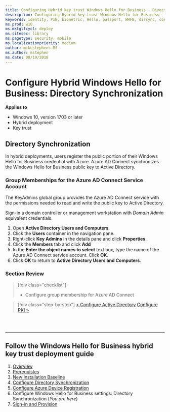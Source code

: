 ```yaml
---
title: Configuring Hybrid key trust Windows Hello for Business - Directory Synchronization
description: Configuring Hybrid key trust Windows Hello for Business - Directory Synchronization
keywords: identity, PIN, biometric, Hello, passport, WHFB, dirsync, connect, Windows Hello, AD Connect, key trust, key-trust
ms.prod: w10
ms.mktglfcycl: deploy
ms.sitesec: library
ms.pagetype: security, mobile
ms.localizationpriority: medium
author: mikestephens-MS
ms.author: mstephen
ms.date: 08/19/2018
---
```

# Configure Hybrid Windows Hello for Business: Directory Synchronization

**Applies to**
-   Windows 10, version 1703 or later
-   Hybrid deployment
-   Key trust


## Directory Synchronization

In hybrid deployments, users register the public portion of their Windows Hello for Business credential with Azure.  Azure AD Connect synchronizes the Windows Hello for Business public key to Active Directory.  

### Group Memberships for the Azure AD Connect Service Account

The KeyAdmins global group provides the Azure AD Connect service with the permissions needed to read and write the public key to Active Directory.  

Sign-in a domain controller or management workstation with _Domain Admin_ equivalent credentials.

1. Open **Active Directory Users and Computers**.
2. Click the **Users** container in the navigation pane.
3. Right-click **Key Admins** in the details pane and click **Properties**.
4. Click the **Members** tab and click **Add**
5. In the **Enter the object names to select** text box, type the name of the Azure AD Connect service account.  Click **OK**.
6. Click **OK** to return to **Active Directory Users and Computers**.

### Section Review

> [!div class="checklist"]
> * Configure group membership for Azure AD Connect

>[!div class="step-by-step"]
[< Configure Active Directory](hello-hybrid-key-whfb-settings-ad.md)
[Configure PKI >](hello-hybrid-key-whfb-settings-pki.md)

<br><br>

<hr>

## Follow the Windows Hello for Business hybrid key trust deployment guide
1. [Overview](hello-hybrid-cert-trust.md)
2. [Prerequistes](hello-hybrid-key-trust-prereqs.md)
3. [New Installation Baseline](hello-hybrid-key-new-install.md)
4. [Configure Directory Synchronization](hello-hybrid-key-trust-dirsync.md)
5. [Configure Azure Device Registration](hello-hybrid-key-trust-devreg.md)
6. Configure Windows Hello for Business settings: Directory Synchronization (*You are here*)
7. [Sign-in and Provision](hello-hybrid-key-whfb-provision.md)
